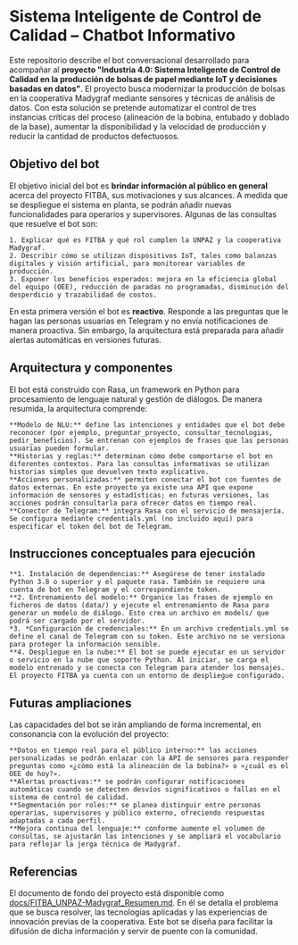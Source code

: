 # Sistema Inteligente de Control de Calidad – Chatbot Informativo

Este repositorio describe el bot conversacional desarrollado para acompañar al **proyecto "Industria 4.0: Sistema Inteligente de Control de Calidad en la producción de bolsas de papel mediante IoT y decisiones basadas en datos"**. El proyecto busca modernizar la producción de bolsas en la cooperativa Madygraf mediante sensores y técnicas de análisis de datos. Con esta solución se pretende automatizar el control de tres instancias críticas del proceso (alineación de la bobina, entubado y doblado de la base), aumentar la disponibilidad y la velocidad de producción y reducir la cantidad de productos defectuosos.

## Objetivo del bot

El objetivo inicial del bot es **brindar información al público en general** acerca del proyecto FITBA, sus motivaciones y sus alcances. A medida que se despliegue el sistema en planta, se podrán añadir nuevas funcionalidades para operarios y supervisores. Algunas de las consultas que resuelve el bot son:

```
1. Explicar qué es FITBA y qué rol cumplen la UNPAZ y la cooperativa Madygraf.
2. Describir cómo se utilizan dispositivos IoT, tales como balanzas digitales y visión artificial, para monitorear variables de producción.
3. Exponer los beneficios esperados: mejora en la eficiencia global del equipo (OEE), reducción de paradas no programadas, disminución del desperdicio y trazabilidad de costos.
```

En esta primera versión el bot es **reactivo**. Responde a las preguntas que le hagan las personas usuarias en Telegram y no envía notificaciones de manera proactiva. Sin embargo, la arquitectura está preparada para añadir alertas automáticas en versiones futuras.

## Arquitectura y componentes

El bot está construido con Rasa, un framework en Python para procesamiento de lenguaje natural y gestión de diálogos. De manera resumida, la arquitectura comprende:

```
**Modelo de NLU:** define las intenciones y entidades que el bot debe reconocer (por ejemplo, preguntar_proyecto, consultar_tecnologias, pedir_beneficios). Se entrenan con ejemplos de frases que las personas usuarias pueden formular.
**Historias y reglas:** determinan cómo debe comportarse el bot en diferentes contextos. Para las consultas informativas se utilizan historias simples que devuelven texto explicativo.
**Acciones personalizadas:** permiten conectar el bot con fuentes de datos externas. En este proyecto ya existe una API que expone información de sensores y estadísticas; en futuras versiones, las acciones podrán consultarla para ofrecer datos en tiempo real.
**Conector de Telegram:** integra Rasa con el servicio de mensajería. Se configura mediante credentials.yml (no incluido aquí) para especificar el token del bot de Telegram.
```

## Instrucciones conceptuales para ejecución

```
**1. Instalación de dependencias:** Asegúrese de tener instalado Python 3.8 o superior y el paquete rasa. También se requiere una cuenta de bot en Telegram y el correspondiente token.
**2. Entrenamiento del modelo:** Organice las frases de ejemplo en ficheros de datos (data/) y ejecute el entrenamiento de Rasa para generar un modelo de diálogo. Esto crea un archivo en models/ que podrá ser cargado por el servidor.
*3. *Configuración de credenciales:** En un archivo credentials.yml se define el canal de Telegram con su token. Este archivo no se versiona para proteger la información sensible.
**4. Despliegue en la nube:** El bot se puede ejecutar en un servidor o servicio en la nube que soporte Python. Al iniciar, se carga el modelo entrenado y se conecta con Telegram para atender los mensajes. El proyecto FITBA ya cuenta con un entorno de despliegue configurado.
```

## Futuras ampliaciones
Las capacidades del bot se irán ampliando de forma incremental, en consonancia con la evolución del proyecto:

```
**Datos en tiempo real para el público interno:** las acciones personalizadas se podrán enlazar con la API de sensores para responder preguntas como «¿cómo está la alineación de la bobina?» o «¿cuál es el OEE de hoy?».
**Alertas proactivas:** se podrán configurar notificaciones automáticas cuando se detecten desvíos significativos o fallas en el sistema de control de calidad.
**Segmentación por roles:** se planea distinguir entre personas operarias, supervisores y público externo, ofreciendo respuestas adaptadas a cada perfil.
**Mejora continua del lenguaje:** conforme aumente el volumen de consultas, se ajustarán las intenciones y se ampliará el vocabulario para reflejar la jerga técnica de Madygraf.
```

## Referencias

El documento de fondo del proyecto está disponible como [docs/FITBA_UNPAZ-Madygraf_Resumen.md](docs/FITBA_UNPAZ-Madygraf_Resumen.md). En él se detalla el problema que se busca resolver, las tecnologías aplicadas y las experiencias de innovación previas de la cooperativa. Este bot se diseña para facilitar la difusión de dicha información y servir de puente con la comunidad.
